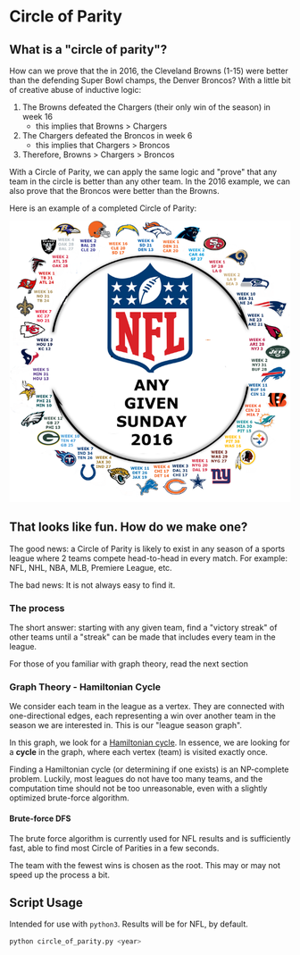 # Circle of Parity

## What is a "circle of parity"?

How can we prove that the in 2016, the Cleveland Browns (1-15) were better than the defending Super Bowl champs, the Denver Broncos?
With a little bit of creative abuse of inductive logic:

1. The Browns defeated the Chargers (their only win of the season) in week 16 
   - this implies that Browns > Chargers
2. The Chargers defeated the Broncos in week 6
   - this implies that Chargers > Broncos
3. Therefore, Browns > Chargers > Broncos

With a Circle of Parity, we can apply the same logic and "prove" that any team in the circle is better than any other team. In the 2016 example, we can also prove that the Broncos were better than the Browns.

Here is an example of a completed Circle of Parity:

![2016 NFL circle](img/2016_nfl_example.png "2016 NFL Circle of Parity")




## That looks like fun. How do we make one?

The good news: a Circle of Parity is likely to exist in any season of a sports league where 2 teams compete head-to-head in every match. For example: NFL, NHL, NBA, MLB, Premiere League, etc.

The bad news: It is not always easy to find it.



### The process

The short answer: starting with any given team, find a "victory streak" of other teams until a "streak" can be made that includes every team in the league.

For those of you familiar with graph theory, read the next section


### Graph Theory - Hamiltonian Cycle

We consider each team in the league as a vertex. They are connected with one-directional edges, each representing a win over another team in the season we are interested in. This is our "league season graph".

In this graph, we look for a [Hamiltonian cycle](https://en.wikipedia.org/wiki/Hamiltonian_path). In essence, we are looking for a **cycle** in the graph, where each vertex (team) is visited exactly once. 

Finding a Hamiltonian cycle (or determining if one exists) is an NP-complete problem. Luckily, most leagues do not have too many teams, and the computation time should not be too unreasonable, even with a slightly optimized brute-force algorithm.



#### Brute-force DFS

The brute force algorithm is currently used for NFL results and is sufficiently fast, able to find most Circle of Parities in a few seconds. 

The team with the fewest wins is chosen as the root. This may or may not speed up the process a bit.


## Script Usage
Intended for use with `python3`. Results will be for NFL, by default.
```bash
python circle_of_parity.py <year>
```